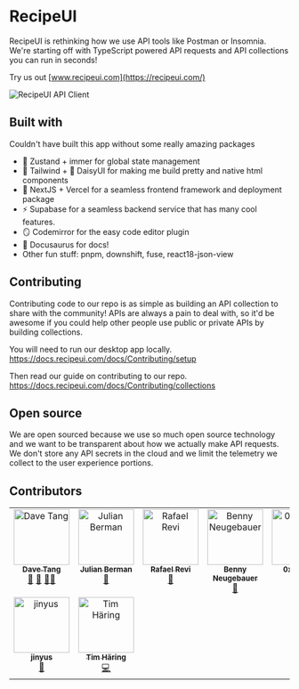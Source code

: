 # RecipeUI

RecipeUI is rethinking how we use API tools like Postman or Insomnia. We're starting off with TypeScript powered API requests and API collections you can run in seconds!

Try us out [www.recipeui.com](https://recipeui.com/)

![RecipeUI API Client](https://raw.githubusercontent.com/RecipeUI/RecipeUI/main/docs/github_view.png)

## Built with

Couldn't have built this app without some really amazing packages

- 🐻 Zustand + immer for global state management
- 💨 Tailwind + 🌼 DaisyUI for making me build pretty and native html components
- 🔺 NextJS + Vercel for a seamless frontend framework and deployment package
- ⚡ Supabase for a seamless backend service that has many cool features.
- 🪞 Codemirror for the easy code editor plugin
- 🦖 Docusaurus for docs!
- Other fun stuff: pnpm, downshift, fuse, react18-json-view

## Contributing

Contributing code to our repo is as simple as building an API collection to share with the community! APIs are always a pain to deal with, so it'd be awesome if you could help other people use public or private APIs by building collections.

You will need to run our desktop app locally.
https://docs.recipeui.com/docs/Contributing/setup

Then read our guide on contributing to our repo.
https://docs.recipeui.com/docs/Contributing/collections


## Open source

We are open sourced because we use so much open source technology and we want to be transparent about how we actually make API requests. We don't store any API secrets in the cloud and we limit the telemetry we collect to the user experience portions.


## Contributors

<!-- ALL-CONTRIBUTORS-LIST:START - Do not remove or modify this section -->
<!-- prettier-ignore-start -->
<!-- markdownlint-disable -->
<table>
  <tbody>
    <tr>
      <td align="center" valign="top" width="14.28%"><a href="https://github.com/dvtng"><img src="https://avatars.githubusercontent.com/u/617233?v=4?s=100" width="100px;" alt="Dave Tang"/><br /><sub><b>Dave Tang</b></sub></a><br /><a href="#ideas-dvtng" title="Ideas, Planning, & Feedback">🤔</a> <a href="https://github.com/RecipeUI/RecipeUI/commits?author=dvtng" title="Documentation">📖</a> <a href="#mentoring-dvtng" title="Mentoring">🧑‍🏫</a></td>
      <td align="center" valign="top" width="14.28%"><a href="https://til.grayvines.com/"><img src="https://avatars.githubusercontent.com/u/329822?v=4?s=100" width="100px;" alt="Julian Berman"/><br /><sub><b>Julian Berman</b></sub></a><br /><a href="https://github.com/RecipeUI/RecipeUI/issues?q=author%3AJulian" title="Bug reports">🐛</a></td>
      <td align="center" valign="top" width="14.28%"><a href="http://rrevi.github.io"><img src="https://avatars.githubusercontent.com/u/1561054?v=4?s=100" width="100px;" alt="Rafael Revi"/><br /><sub><b>Rafael Revi</b></sub></a><br /><a href="#plugin-rrevi" title="Plugin/utility libraries">🔌</a></td>
      <td align="center" valign="top" width="14.28%"><a href="http://bennycode.com"><img src="https://avatars.githubusercontent.com/u/469989?v=4?s=100" width="100px;" alt="Benny Neugebauer"/><br /><sub><b>Benny Neugebauer</b></sub></a><br /><a href="https://github.com/RecipeUI/RecipeUI/issues?q=author%3Abennycode" title="Bug reports">🐛</a></td>
      <td align="center" valign="top" width="14.28%"><a href="https://github.com/0x80085"><img src="https://avatars.githubusercontent.com/u/53451414?v=4?s=100" width="100px;" alt="0x80085"/><br /><sub><b>0x80085</b></sub></a><br /><a href="#ideas-0x80085" title="Ideas, Planning, & Feedback">🤔</a></td>
      <td align="center" valign="top" width="14.28%"><a href="https://github.com/Niwilai"><img src="https://avatars.githubusercontent.com/u/9334296?v=4?s=100" width="100px;" alt="Niwilai"/><br /><sub><b>Niwilai</b></sub></a><br /><a href="#ideas-Niwilai" title="Ideas, Planning, & Feedback">🤔</a></td>
      <td align="center" valign="top" width="14.28%"><a href="http://alrek.no"><img src="https://avatars.githubusercontent.com/u/14291825?v=4?s=100" width="100px;" alt="Thomas Alrek"/><br /><sub><b>Thomas Alrek</b></sub></a><br /><a href="#ideas-thomas-alrek" title="Ideas, Planning, & Feedback">🤔</a></td>
    </tr>
    <tr>
      <td align="center" valign="top" width="14.28%"><a href="https://github.com/jinyus"><img src="https://avatars.githubusercontent.com/u/30532952?v=4?s=100" width="100px;" alt="jinyus"/><br /><sub><b>jinyus</b></sub></a><br /><a href="#ideas-jinyus" title="Ideas, Planning, & Feedback">🤔</a></td>
      <td align="center" valign="top" width="14.28%"><a href="https://github.com/tim-goto"><img src="https://avatars.githubusercontent.com/u/116002362?v=4?s=100" width="100px;" alt="Tim Häring"/><br /><sub><b>Tim Häring</b></sub></a><br /><a href="https://github.com/RecipeUI/RecipeUI/commits?author=tim-goto" title="Code">💻</a></td>
    </tr>
  </tbody>
</table>

<!-- markdownlint-restore -->
<!-- prettier-ignore-end -->

<!-- ALL-CONTRIBUTORS-LIST:END -->